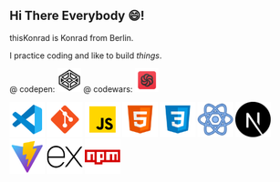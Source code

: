 ## Hi There Everybody 😄!

thisKonrad is Konrad from Berlin.

I practice coding and like to build *things*.


@ codepen:
[<img src="./icons8-codepen.svg" width="42"/>](https://codepen.io/Konrad-Wittich)
@ codewars:
[<img src="icons8-codewars.svg" width="42">](https://www.codewars.com/users/thisKonrad)


<img src="./icons8-vs-code.svg" width="62"/> <img src="./icons8-git.svg" width="62"/> <img src="./icons8-002javascript.svg" width="62"/> <img src="./icons8-002html.svg" width="62"/> <img src="./icons8-002css.svg" width="62"/>
<img src="./icons8-react.svg" width="62"/>  <img src="./next-js.svg" width="62"/> <img src="./icons8-schnell.svg" width="62"/> <img src="./expressJS.svg" width="62"/> <img src="./icons8-npm.svg" width="62"/> 
